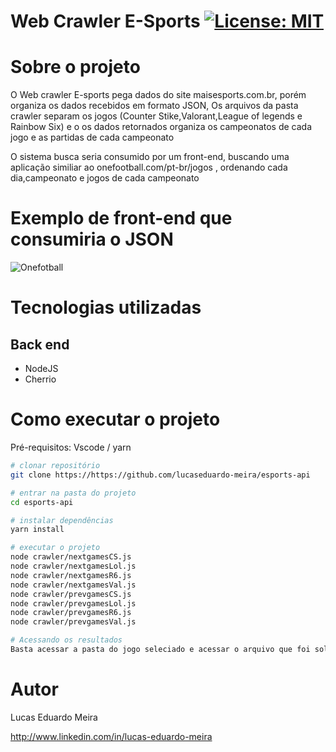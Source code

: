 # Web Crawler E-Sports  [![License: MIT](https://img.shields.io/badge/License-MIT-yellow.svg)](https://opensource.org/licenses/MIT)



# Sobre o projeto


O Web crawler E-sports pega dados do site maisesports.com.br, porém organiza os dados recebidos em formato JSON, Os arquivos da pasta crawler separam os jogos (Counter Stike,Valorant,League of legends e Rainbow Six) e o os dados retornados organiza os campeonatos de cada jogo e as partidas de cada campeonato

O sistema busca seria consumido por um front-end, buscando uma aplicação similiar ao onefootball.com/pt-br/jogos , ordenando cada dia,campeonato e jogos de cada campeonato

# Exemplo de front-end que consumiria o JSON


![Onefotball](https://user-images.githubusercontent.com/102125807/185726021-38a8e0c3-e3a8-48a1-b507-9eb7e60e7d26.png)


# Tecnologias utilizadas
## Back end
- NodeJS
- Cherrio


# Como executar o projeto

Pré-requisitos: Vscode / yarn

```bash
# clonar repositório
git clone https://https://github.com/lucaseduardo-meira/esports-api

# entrar na pasta do projeto
cd esports-api

# instalar dependências
yarn install

# executar o projeto
node crawler/nextgamesCS.js
node crawler/nextgamesLol.js
node crawler/nextgamesR6.js
node crawler/nextgamesVal.js
node crawler/prevgamesCS.js
node crawler/prevgamesLol.js
node crawler/prevgamesR6.js
node crawler/prevgamesVal.js

# Acessando os resultados
Basta acessar a pasta do jogo seleciado e acessar o arquivo que foi solicitado
```

# Autor

Lucas Eduardo Meira

http://www.linkedin.com/in/lucas-eduardo-meira
